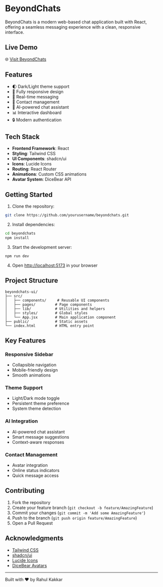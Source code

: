 # BeyondChats

BeyondChats is a modern web-based chat application built with React, offering a seamless messaging experience with a clean, responsive interface.

## Live Demo

🌐 [Visit BeyondChats](https://beyondchats-cyan.vercel.app/)

## Features

- 🌓 Dark/Light theme support
- 📱 Fully responsive design
- 💬 Real-time messaging
- 👥 Contact management
- 🤖 AI-powered chat assistant
- 📊 Interactive dashboard
- 🔒 Modern authentication

## Tech Stack

- **Frontend Framework**: React
- **Styling**: Tailwind CSS
- **UI Components**: shadcn/ui
- **Icons**: Lucide Icons
- **Routing**: React Router
- **Animations**: Custom CSS animations
- **Avatar System**: DiceBear API

## Getting Started

1. Clone the repository:
```bash
git clone https://github.com/yourusername/beyondchats.git
```

2. Install dependencies:
```bash
cd beyondchats
npm install
```

3. Start the development server:
```bash
npm run dev
```

4. Open [http://localhost:5173](http://localhost:5173) in your browser

## Project Structure

```
beyondchats-ui/
├── src/
│   ├── components/     # Reusable UI components
│   ├── pages/         # Page components
│   ├── lib/           # Utilities and helpers
│   ├── styles/        # Global styles
│   └── App.jsx        # Main application component
├── public/            # Static assets
└── index.html         # HTML entry point
```

## Key Features

### Responsive Sidebar
- Collapsible navigation
- Mobile-friendly design
- Smooth animations

### Theme Support
- Light/Dark mode toggle
- Persistent theme preference
- System theme detection

### AI Integration
- AI-powered chat assistant
- Smart message suggestions
- Context-aware responses

### Contact Management
- Avatar integration
- Online status indicators
- Quick message access

## Contributing

1. Fork the repository
2. Create your feature branch (`git checkout -b feature/AmazingFeature`)
3. Commit your changes (`git commit -m 'Add some AmazingFeature'`)
4. Push to the branch (`git push origin feature/AmazingFeature`)
5. Open a Pull Request



## Acknowledgments

- [Tailwind CSS](https://tailwindcss.com)
- [shadcn/ui](https://ui.shadcn.com)
- [Lucide Icons](https://lucide.dev)
- [DiceBear Avatars](https://www.dicebear.com)

---
Built with ❤️ by Rahul Kakkar
